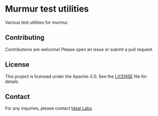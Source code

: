 # Murmur test utilities

Various test utilities for murmur.

## Contributing

Contributions are welcome! Please open an issue or submit a pull request.

## License

This project is licensed under the Apache-2.0. See the [LICENSE](../LICENSE) file for details.

## Contact

For any inquiries, please contact [Ideal Labs](https://idealabs.network).
